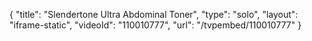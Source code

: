 {
    "title": "Slendertone Ultra Abdominal Toner",
    "type": "solo",
    "layout": "iframe-static",
    "videoId": "110010777",
    "url": "\/tvpembed\/110010777"
}